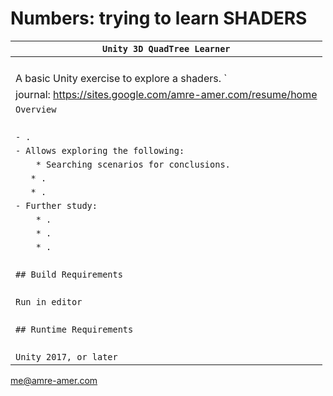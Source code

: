 # Numbers:  trying to learn SHADERS

| `Unity 3D QuadTree Learner`             |
| ------------------------------------------------------------ |
| ` `                                                          |
| A basic Unity exercise to explore a shaders. ` |
| journal: https://sites.google.com/amre-amer.com/resume/home      |
| `Overview`                                                   |
| ` `                                                          |
| `- . `                     |
| `- Allows exploring the following:`                            |
| `    * Searching scenarios for conclusions.`           |
| `    * . `|
| `    * . `|
| `- Further study:`                                           |
| `    * .`                        |
| `    * .`                                             |
| `    * .`                                           |
| ` `                                                          |
| `## Build Requirements`                                      |
| ` `                                                          |
| `Run in editor`                                              |
| ` `                                                          |
| `## Runtime Requirements`                                    |
| ` `                                                          |
| `Unity 2017, or later`                                       |

me@amre-amer.com

